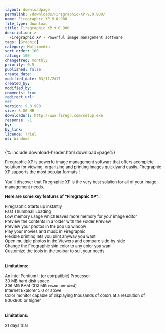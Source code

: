 ```yaml
---
layout: downloadpage
permalink: /downloads/Firegraphic-XP-9,0,900/
name: Firegraphic XP 9.0.900
file_type: download
title: Firegraphic XP 9.0.900
description: >-
  Firegraphic XP - Powerful image management software
tags: [Graphic]
category: Multimedia
sort_order: 100
rating: 100
changefreq: monthly
priority: 0.5
published: false
create_date: 
modified_date: 03/11/2017
created_by: 
modified_by: 
comments: true
redirect_url: 
### 
version: 9.0.900
size: 6.86 MB
downloadurl: http://www.firegr.com/setup.exe
response: -1
by: 
by_link: 
licence: Trial
os: Windows
---
```


{% include download-header.html download=page%}

<p style="fix-download-text !important">
<p><font size="2">Firegraphic XP is powerful image management software that offers acomplete solution for viewing, organizing and printing images quicklyand easily. Firegraphic XP supports the most popular formats !<br />
<br />
You`ll discover that Firegraphic XP is the very best solution for all of your image management needs. <br />
<br />
<span><strong>Here </strong><strong>are some key features of "Firegraphic XP":</strong></span><br />
<br />
Firegraphic Starts up instantly <br />
Fast Thumbnail Loading <br />
Low memory usage which leaves more memory for your image editor <br />
Preview the contents in a folder with the Folder Preview <br />
Preview your photos in the pop up window <br />
Play your movies and music in Firegraphic <br />
Flexible printing lets you print anyway you want <br />
Open multiple photos in the Viewers and compare side-by-side <br />
Change the Firegraphic skin color to any color you want <br />
Customize the tools in the toolbar to suit your needs <br />
<br />
<br />
<span><strong>Limitations:</strong></span><br />
<br />
An Intel Pentium II (or compatible) Processor <br />
30 MB hard disk space <br />
256 MB RAM (512 MB recommended) <br />
Internet Explorer 5.0 or above <br />
Color monitor capable of displaying thousands of colors at a resolution of 800x600 or higher <br />
<br />
<br />
<span><strong>Limitations:</strong></span><br />
<br />
21 days trial<br />
</font></p></p>
